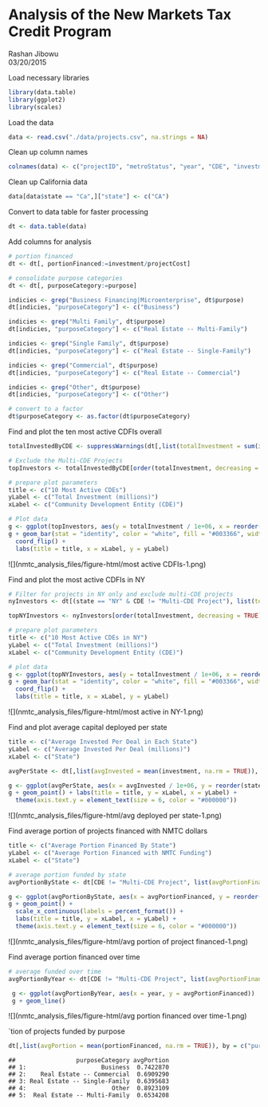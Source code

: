 # Analysis of the New Markets Tax Credit Program
Rashan Jibowu  
03/20/2015  

Load necessary libraries


```r
library(data.table)
library(ggplot2)
library(scales)
```

Load the data


```r
data <- read.csv("./data/projects.csv", na.strings = NA)
```

Clean up column names


```r
colnames(data) <- c("projectID", "metroStatus", "year", "CDE", "investment", "projectCost", "city", "state", "zipcode", "purpose", "investeeType", "multiCDEStatus", "multiTractStatus")
```

Clean up California data


```r
data[data$state == "Ca",]["state"] <- c("CA")
```

Convert to data table for faster processing


```r
dt <- data.table(data)
```

Add columns for analysis


```r
# portion financed
dt <- dt[, portionFinanced:=investment/projectCost]

# consolidate purpose categories
dt <- dt[, purposeCategory:=purpose]

indicies <- grep("Business Financing|Microenterprise", dt$purpose)
dt[indicies, "purposeCategory"] <- c("Business")

indicies <- grep("Multi Family", dt$purpose)
dt[indicies, "purposeCategory"] <- c("Real Estate -- Multi-Family")

indicies <- grep("Single Family", dt$purpose)
dt[indicies, "purposeCategory"] <- c("Real Estate -- Single-Family")

indicies <- grep("Commercial", dt$purpose)
dt[indicies, "purposeCategory"] <- c("Real Estate -- Commercial")

indicies <- grep("Other", dt$purpose)
dt[indicies, "purposeCategory"] <- c("Other")

# convert to a factor
dt$purposeCategory <- as.factor(dt$purposeCategory)
```

Find and plot the ten most active CDFIs overall


```r
totalInvestedByCDE <- suppressWarnings(dt[,list(totalInvestment = sum(investment)), by = c("CDE")])

# Exclude the Multi-CDE Projects
topInvestors <- totalInvestedByCDE[order(totalInvestment, decreasing = TRUE),][2:11]

# prepare plot parameters
title <- c("10 Most Active CDEs")
yLabel <- c("Total Investment (millions)")
xLabel <- c("Community Development Entity (CDE)")

# Plot data
g <- ggplot(topInvestors, aes(y = totalInvestment / 1e+06, x = reorder(CDE, totalInvestment)))
g + geom_bar(stat = "identity", color = "white", fill = "#003366", width = 0.8) + 
  coord_flip() + 
  labs(title = title, x = xLabel, y = yLabel)
```

![](nmtc_analysis_files/figure-html/most active CDFIs-1.png) 

Find and plot the most active CDFIs in NY


```r
# Filter for projects in NY only and exclude multi-CDE projects
nyInvestors <- dt[(state == "NY" & CDE != "Multi-CDE Project"), list(totalInvestment = sum(investment)), by = c("CDE")]

topNYInvestors <- nyInvestors[order(totalInvestment, decreasing = TRUE), ][1:10,]

# prepare plot parameters
title <- c("10 Most Active CDEs in NY")
yLabel <- c("Total Investment (millions)")
xLabel <- c("Community Development Entity (CDE)")

# plot data
g <- ggplot(topNYInvestors, aes(y = totalInvestment / 1e+06, x = reorder(CDE, totalInvestment)))
g + geom_bar(stat = "identity", color = "white", fill = "#003366", width = 0.8) + 
  coord_flip() + 
  labs(title = title, x = xLabel, y = yLabel)
```

![](nmtc_analysis_files/figure-html/most active in NY-1.png) 

Find and plot average capital deployed per state


```r
title <- c("Average Invested Per Deal in Each State")
yLabel <- c("Average Invested Per Deal (millions)")
xLabel <- c("State")

avgPerState <- dt[,list(avgInvested = mean(investment, na.rm = TRUE)), by = c("state")]

g <- ggplot(avgPerState, aes(x = avgInvested / 1e+06, y = reorder(state, avgInvested)))
g + geom_point() + labs(title = title, y = xLabel, x = yLabel) +
  theme(axis.text.y = element_text(size = 6, color = "#000000"))
```

![](nmtc_analysis_files/figure-html/avg deployed per state-1.png) 

Find average portion of projects financed with NMTC dollars


```r
title <- c("Average Portion Financed By State")
yLabel <- c("Average Portion Financed with NMTC Funding")
xLabel <- c("State")

# average portion funded by state
avgPortionByState <- dt[CDE != "Multi-CDE Project", list(avgPortionFinanced = mean(portionFinanced, na.rm = TRUE)), by = c("state")]

g <- ggplot(avgPortionByState, aes(x = avgPortionFinanced, y = reorder(state, avgPortionFinanced)))
g + geom_point() +
  scale_x_continuous(labels = percent_format()) +
  labs(title = title, y = xLabel, x = yLabel) +
  theme(axis.text.y = element_text(size = 6, color = "#000000"))
```

![](nmtc_analysis_files/figure-html/avg portion of project financed-1.png) 

Find average portion financed over time


```r
# average funded over time
avgPortionByYear <- dt[CDE != "Multi-CDE Project", list(avgPortionFinanced = mean(portionFinanced, na.rm = TRUE)), by = c("year")]

 g <- ggplot(avgPortionByYear, aes(x = year, y = avgPortionFinanced))
 g + geom_line()
```

![](nmtc_analysis_files/figure-html/avg portion financed over time-1.png) 

`tion of projects funded by purpose


```r
dt[,list(avgPortion = mean(portionFinanced, na.rm = TRUE)), by = c("purposeCategory")]
```

```
##                 purposeCategory avgPortion
## 1:                     Business  0.7422870
## 2:    Real Estate -- Commercial  0.6909290
## 3: Real Estate -- Single-Family  0.6395683
## 4:                        Other  0.8923109
## 5:  Real Estate -- Multi-Family  0.6534208
```
